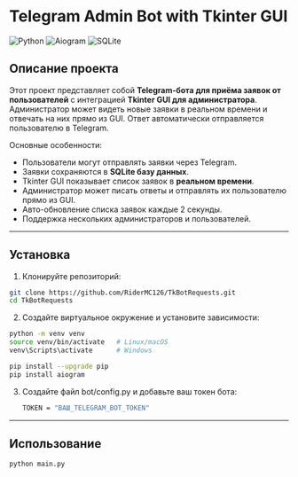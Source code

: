 # Telegram Admin Bot with Tkinter GUI

![Python](https://img.shields.io/badge/python-3.11-blue?logo=python)
![Aiogram](https://img.shields.io/badge/aiogram-3.19-green)
![SQLite](https://img.shields.io/badge/database-sqlite-lightgrey)

## Описание проекта

Этот проект представляет собой **Telegram-бота для приёма заявок от пользователей** с интеграцией **Tkinter GUI для администратора**.  
Администратор может видеть новые заявки в реальном времени и отвечать на них прямо из GUI. Ответ автоматически отправляется пользователю в Telegram.  

Основные особенности:

- Пользователи могут отправлять заявки через Telegram.
- Заявки сохраняются в **SQLite базу данных**.
- Tkinter GUI показывает список заявок в **реальном времени**.
- Администратор может писать ответы и отправлять их пользователю прямо из GUI.
- Авто-обновление списка заявок каждые 2 секунды.
- Поддержка нескольких администраторов и пользователей.

---

## Установка

1. Клонируйте репозиторий:
  ```bash
  git clone https://github.com/RiderMC126/TkBotRequests.git
  cd TkBotRequests
  ```
2. Создайте виртуальное окружение и установите зависимости:
  ```bash
  python -m venv venv
  source venv/bin/activate   # Linux/macOS
  venv\Scripts\activate      # Windows

  pip install --upgrade pip
  pip install aiogram
  ```
3. Создайте файл bot/config.py и добавьте ваш токен бота:
   ```bash
   TOKEN = "ВАШ_TELEGRAM_BOT_TOKEN"
   ```

---

## Использование
```bash
python main.py
```



   


